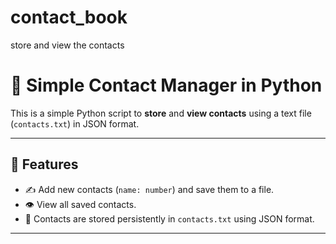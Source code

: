 # contact_book
store and view the contacts

# 📒 Simple Contact Manager in Python

This is a simple Python script to **store** and **view contacts** using a text file (`contacts.txt`) in JSON format.

---

## 🧰 Features

- ✍️ Add new contacts (`name: number`) and save them to a file.
- 👁️ View all saved contacts.
- 💾 Contacts are stored persistently in `contacts.txt` using JSON format.

---



